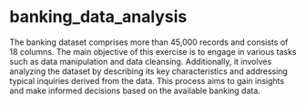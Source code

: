 # banking_data_analysis

The banking dataset comprises more than 45,000 records and consists of 18 columns. The main objective of this exercise is to engage in various tasks such as data manipulation and data cleansing. Additionally, it involves analyzing the dataset by describing its key characteristics and addressing typical inquiries derived from the data. This process aims to gain insights and make informed decisions based on the available banking data.
